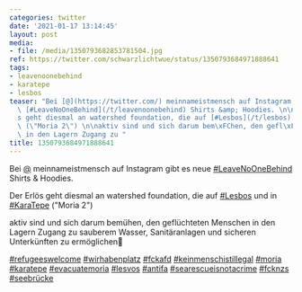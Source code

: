 ```yaml
---
categories: twitter
date: '2021-01-17 13:14:45'
layout: post
media:
- file: /media/1350793682853781504.jpg
ref: https://twitter.com/schwarzlichtwue/status/1350793684971888641
tags:
- leavenoonebehind
- karatepe
- lesbos
teaser: "Bei [@](https://twitter.com/) meinnameistmensch auf Instagram gibt es neue\
  \ [#LeaveNoOneBehind](/t/leavenoonebehind) Shirts &amp; Hoodies. \n\n \n\nDer Erl\xF6\
  s geht diesmal an watershed foundation, die auf [#Lesbos](/t/lesbos) und in [#KaraTepe](/t/karatepe)\
  \ (\"Moria 2\") \n\naktiv sind und sich darum bem\xFChen, den gefl\xFCchteten Menschen\
  \ in den Lagern Zugang zu "
title: 1350793684971888641
---
```

Bei [@](https://twitter.com/) meinnameistmensch auf Instagram gibt es neue [#LeaveNoOneBehind](/t/leavenoonebehind) Shirts &amp; Hoodies. 

 

Der Erlös geht diesmal an watershed foundation, die auf [#Lesbos](/t/lesbos) und in [#KaraTepe](/t/karatepe) ("Moria 2") 

aktiv sind und sich darum bemühen, den geflüchteten Menschen in den Lagern Zugang zu  sauberem Wasser, Sanitäranlagen und sicheren Unterkünften zu ermöglichen🚰



[#refugeeswelcome](/t/refugeeswelcome) [#wirhabenplatz](/t/wirhabenplatz) [#fckafd](/t/fckafd) [#keinmenschistillegal](/t/keinmenschistillegal) [#moria](/t/moria) [#karatepe](/t/karatepe) [#evacuatemoria](/t/evacuatemoria) [#lesvos](/t/lesvos) [#antifa](/t/antifa) [#searescueisnotacrime](/t/searescueisnotacrime) [#fcknzs](/t/fcknzs) [#seebrücke](/t/seebrücke)
